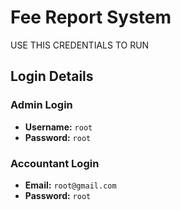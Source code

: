 # Fee Report System

USE THIS CREDENTIALS TO RUN

## **Login Details**

### **Admin Login**
- **Username:** `root`
- **Password:** `root`

### **Accountant Login**
- **Email:** `root@gmail.com`
- **Password:** `root`


